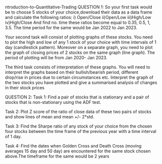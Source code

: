 ntroduction-to-Quantitative-Trading
QUESTION 1:
So your first task would be to choose 5 stocks of your choice,download their data as a data frame and calculate the following ratios: i) Open/Close ii)Open/Low iii)High/Low iv)High/Close And find no. time these ratios become equal to 0.35, 0.5, 1, 3.5. The time period for the same would be Jan 2022 to Jan 2023.

Your second task will consist of plotting graphs of these stocks. You need to plot the high and low of any 1 stock of your choice with time intervals of 1 day (candlestick pattern). Moreover on a separate graph, you need to plot the graph of closing prices of 2 stocks on the same graph (line graph). The period of plotting will be from Jan 2020- Jan 2023.

The third task consists of interpretation of these graphs. You will need to interpret the graphs based on their bullish/bearish period, different drop/rise in prices due to certain circumstances etc. Interpret the graph of the two stocks you have plotted and give a summarised analysis of changes in their stock prices

QUESTION 2:
Task 1: Find a pair of stocks that is stationary and a pair of stocks that is non-stationary using the ADF test.

Task 2: Plot Z score of the ratio of close data of these two pairs of stocks and show lines of mean and mean +/- 2*std.

Task 3: Find the Sharpe ratio of any stock of your choice from the chosen four stocks between the time frame of the previous year with a time interval of 1 day.

Task 4: Find the dates when Golden Cross and Death Cross (moving averages 15 day and 50 day) are encountered for the same stock chosen above.The timeframe for the same would be 2 years
